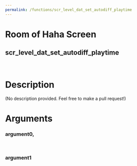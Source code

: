 ```yaml
---
permalink: /functions/scr_level_dat_set_autodiff_playtime
---
```

# Room of Haha Screen  
## scr_level_dat_set_autodiff_playtime  
&nbsp;  
# Description  
(No description provided. Feel free to make a pull request!) 
&nbsp;  
# Arguments
### argument0, 

&nbsp;  
### argument1

&nbsp;  


